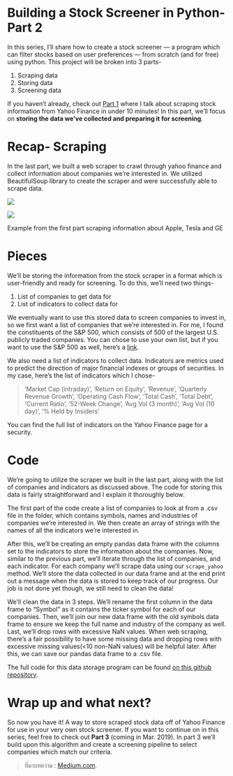 Building a Stock Screener in Python- Part 2
===

In this series, I’ll share how to create a stock screener — a program which can filter stocks based on user preferences — from scratch (and for free) using python. This project will be broken into 3 parts-

1.  Scraping data
2.  Storing data
3.  Screening data

If you haven’t already, check out  [Part 1](https://medium.com/@hr23232323/building-a-stock-screener-for-free-in-python-1d1d334eb76d)  where I talk about scraping stock information from Yahoo Finance in under 10 minutes! In this part, we’ll focus on  **storing the data we’ve collected and preparing it for screening**.

# Recap- Scraping

In the last part, we built a web scraper to crawl through yahoo finance and collect information about companies we’re interested in. We utilized BeautifulSoup library to create the scraper and were successfully able to scrape data.

![](https://miro.medium.com/max/60/1*5egzSFtjkNxLH9erb1mgrA.png?q=20)

![](https://miro.medium.com/max/975/1*5egzSFtjkNxLH9erb1mgrA.png)

Example from the first part scraping information about Apple, Tesla and GE

# Pieces

We’ll be storing the information from the stock scraper in a format which is user-friendly and ready for screening. To do this, we’ll need two things-

1.  List of companies to get data for
2.  List of indicators to collect data for

We eventually want to use this stored data to screen companies to invest in, so we first want a list of companies that we’re interested in. For me, I found the constituents of the S&P 500, which consists of 500 of the largest U.S. publicly traded companies. You can chose to use your own list, but if you want to use the S&P 500 as well, here’s a  [link](https://github.com/hr23232323/stock_data_scraper/blob/master/sp500-constituents.csv).

We also need a list of indicators to collect data. Indicators are metrics used to predict the direction of major financial indexes or groups of securities. In my case, here’s the list of indicators which I chose-

> ‘Market Cap (intraday)’, ‘Return on Equity’, ‘Revenue’, ‘Quarterly Revenue Growth’, ‘Operating Cash Flow’, ‘Total Cash’, ‘Total Debt’, ‘Current Ratio’, ‘52-Week Change’, ‘Avg Vol (3 month)’, ‘Avg Vol (10 day)’, ‘% Held by Insiders’

You can find the full list of indicators on the Yahoo Finance page for a security.

# Code

We’re going to utilize the scraper we built in the last part, along with the list of companies and indicators as discussed above. The code for storing this data is fairly straightforward and I explain it thoroughly below.

The first part of the code create a list of companies to look at from a .csv file in the folder, which contains symbols, names and industries of companies we’re interested in. We then create an array of strings with the names of all the indicators we’re interested in.

After this, we’ll be creating an empty pandas data frame with the columns set to the indicators to store the information about the companies. Now, similar to the previous part, we’ll iterate through the list of companies, and each indicator. For each company we’ll scrape data using our  `scrape_yahoo`  method. We’ll store the data collected in our data frame and at the end print out a message when the data is stored to keep track of our progress. Our job is not done yet though, we still need to clean the data!

We’ll clean the data in 3 steps. We’ll rename the first column in the data frame to “Symbol” as it contains the ticker symbol for each of our companies. Then, we’ll join our new data frame with the old symbols data frame to ensure we keep the full name and industry of the company as well. Last, we’ll drop rows with excessive NaN values. When web scraping, there’s a fair possibility to have some missing data and dropping rows with excessive missing values(<10 non-NaN values) will be helpful later. After this, we can save our pandas data frame to a .csv file.

The full code for this data storage program can be found  [on this github repository](https://github.com/hr23232323/stock_data_scraper).

# Wrap up and what next?

So now you have it! A way to store scraped stock data off of Yahoo Finance for use in your very own stock screener. If you want to continue on in this series, feel free to check out  **Part 3** (coming in Mar. 2019). In part 3 we’ll build upon this algorithm and create a screening pipeline to select companies which match our criteria.






> ที่มาบทความ : [Medium.com](https://medium.com/@hr23232323/building-a-stock-screener-in-python-part-2-f40b64889293).
<!--stackedit_data:
eyJoaXN0b3J5IjpbLTE5OTE1NjkxNzBdfQ==
-->